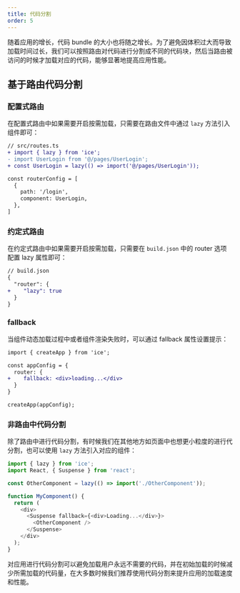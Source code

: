 ```yaml
---
title: 代码分割
order: 5
---
```


随着应用的增长，代码 bundle 的大小也将随之增长。为了避免因体积过大而导致加载时间过长，我们可以按照路由对代码进行分割成不同的代码块，然后当路由被访问的时候才加载对应的代码，能够显著地提高应用性能。

## 基于路由代码分割

### 配置式路由

在配置式路由中如果需要开启按需加载，只需要在路由文件中通过 `lazy` 方法引入组件即可：

```diff
// src/routes.ts
+ import { lazy } from 'ice';
- import UserLogin from '@/pages/UserLogin';
+ const UserLogin = lazy(() => import('@/pages/UserLogin'));

const routerConfig = [
  {
    path: '/login',
    component: UserLogin,
  },
]
```

### 约定式路由

在约定式路由中如果需要开启按需加载，只需要在 `build.json` 中的 router 选项配置 lazy 属性即可：

```diff
// build.json
{
  "router": {
+    "lazy": true
  }
}
```

### fallback

当组件动态加载过程中或者组件渲染失败时，可以通过 fallback 属性设置提示：

```diff
import { createApp } from 'ice';

const appConfig = {
  router: {
+    fallback: <div>loading...</div>
  }
}

createApp(appConfig);
```

### 非路由中代码分割

除了路由中进行代码分割，有时候我们在其他地方如页面中也想更小粒度的进行代分割，也可以使用 `lazy` 方法引入对应的组件：

```ts
import { lazy } from 'ice';
import React, { Suspense } from 'react';

const OtherComponent = lazy(() => import('./OtherComponent'));

function MyComponent() {
  return (
    <div>
      <Suspense fallback={<div>Loading...</div>}>
        <OtherComponent />
      </Suspense>
    </div>
  );
}
```

对应用进行代码分割可以避免加载用户永远不需要的代码，并在初始加载的时候减少所需加载的代码量，在大多数时候我们推荐使用代码分割来提升应用的加载速度和性能。
